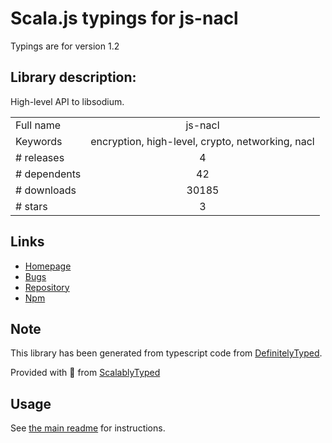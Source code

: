 
# Scala.js typings for js-nacl

Typings are for version 1.2

## Library description:
High-level API to libsodium.

|                    |                 |
| ------------------ | :-------------: |
| Full name          | js-nacl |
| Keywords           | encryption, high-level, crypto, networking, nacl |
| # releases         | 4 |
| # dependents       | 42 |
| # downloads        | 30185 |
| # stars            | 3 |

## Links
- [Homepage](https://github.com/tonyg/js-nacl#readme)
- [Bugs](https://github.com/tonyg/js-nacl/issues)
- [Repository](https://github.com/tonyg/js-nacl)
- [Npm](https://www.npmjs.com/package/js-nacl)
    


## Note
This library has been generated from typescript code from [DefinitelyTyped](https://definitelytyped.org).

Provided with :purple_heart: from [ScalablyTyped](https://github.com/oyvindberg/ScalablyTyped)

## Usage
See [the main readme](../../readme.md) for instructions.


